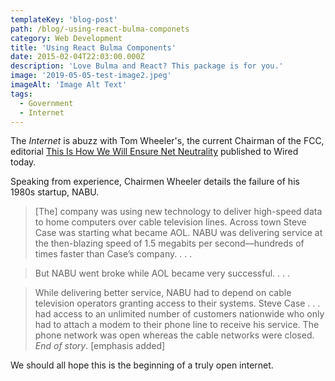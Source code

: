 ```yaml
---
templateKey: 'blog-post'
path: /blog/-using-react-bulma-componets
category: Web Development
title: 'Using React Bulma Components'
date: 2015-02-04T22:03:00.000Z
description: 'Love Bulma and React? This package is for you.'
image: '2019-05-05-test-image2.jpeg'
imageAlt: 'Image Alt Text'
tags:
  - Government
  - Internet
---
```


The *Internet* is abuzz with Tom Wheeler's, the current Chairman of the FCC, editorial [This Is How We Will Ensure Net Neutrality](http://www.wired.com/2015/02/fcc-chairman-wheeler-net-neutrality/) published to Wired today.

Speaking from experience, Chairmen Wheeler details the failure of his 1980s startup, NABU.

> [The] company was using new technology to deliver high-speed data to home computers over cable television lines. Across town Steve Case was starting what became AOL. NABU was delivering service at the then-blazing speed of 1.5 megabits per second—hundreds of times faster than Case’s company. . . .

> But NABU went broke while AOL became very successful. . . .

> While delivering better service, NABU had to depend on cable television operators granting access to their systems. Steve Case . . . had access to an unlimited number of customers nationwide who only had to attach a modem to their phone line to receive his service. The phone network was open whereas the cable networks were closed. *End of story*. [emphasis added]

We should all hope this is the beginning of a truly open internet.
